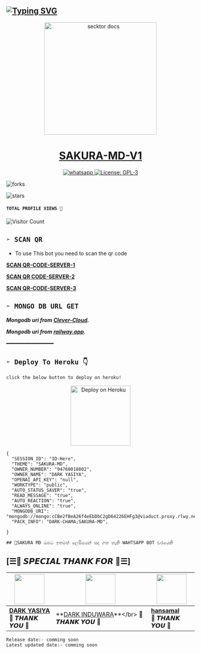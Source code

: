   ## [![Typing SVG](https://readme-typing-svg.herokuapp.com?font=Rockstar-ExtraBold&color=F33A6A&lines=𝗛𝗜+𝗜'𝗔𝗠+𝗦𝗔𝗞𝗨𝗥𝗔+𝗠𝗗+𝗨𝗦𝗘𝗥+𝗕𝗢𝗧.;𝙾𝚆𝙽𝙴𝚁+𝙱𝚈+𝙳𝙰𝚁𝙺+𝙲𝙷𝙰𝙼𝙰;𝙲𝚁𝙴𝙰𝚃𝙴𝙳+𝙱𝚈:+𝙳𝙰𝚁𝙺+𝚈𝙰𝚂𝙸𝚈𝙰+𝚇+𝚃𝙴𝙰𝙼;𝐓𝐇𝐀𝐍𝐊𝐒+𝐅𝐎𝐑+𝐔𝐒𝐄𝐈𝐍𝐆+𝐒𝐀𝐊𝐔𝐑𝐀+𝐌𝐃+𝐁𝐎𝐓)](https://git.io/typing-svg)

 <p align="center">  
  <a href="https://youtu.be/It-Ak-aSx0c">
    <img alt="secktor docs" height="300" src="https://telegra.ph/file/f94c2dd16ca20b270db3a.jpg">
    <h1 align="center">SAKURA-MD-V1</h1>
  </a>
</p>  
<p align="center">
  <a aria-label="Join Support chats" href="https://chat.whatsapp.com/CCkiMGz5ir044sqLYf7c1h" target="_blank">
    <img alt="whatsapp" src="https://img.shields.io/badge/Join Group-25D366?style=for-the-badge&logo=whatsapp&logoColor=white" />
  </a>
  <a aria-label="Sakura is free to use" href="https://github.com/DarkChamaofc/SAKURA-MD/blob/main/LICENCE" target="_blank">
    <img alt="License: GPL-3" src="https://badges.frapsoft.com/os/gpl/gpl.png?v=103)](https://opensource.org/licenses/GPL-3.0/" target="_blank" />
  </a>

</p>
    
    
 ![forks](https://img.shields.io/github/forks/DarkChamaofc/SAKURA-MDlabel=Forks&style=social)

![stars](https://img.shields.io/github/stars/DarkChamaofc/SAKURA-MDi?style=social)
  
#### ```TOTAL PROFILE VIEWS 🧚```
![Visitor Count](https://profile-counter.glitch.me/DarkChamaofc/count.svg) 


## `➣ SCAN QR`

- To use This bot you need to scan the qr code<br>

**[SCAN QR-CODE-SERVER-1](https://replit.com/@yasithasamujit2/FORZEN-MD?v=1)**



**[SCAN QR CODE-SERVER-2](https://replit.com/@yasithasamujit2/FORZEN-MD?v=1)**

  

**[SCAN QR-CODE-SERVER-3](https://replit.com/@yasithasamujit2/FORZEN-MD?v=1)**


## `➣ MONGO DB URL GET`

 ***Mongodb uri from [Clever-Cloud](https://api.clever-cloud.com/v2/session/login).***

***Mongodb uri from [railway.app](https://railway.app).***

━━━━━━━━━━━━━━━







## `➣ Deploy To Heroku 👇` 

```bash
click the below button to deploy on heroku!
```


<p align="center" >
    <a href="https://heroku.com/deploy?template=https://github.com/DarkChamaofc/SAKURA-MD">
    <img src="https://www.herokucdn.com/deploy/button.png" width="160px" alt="Deploy on Heroku" >
    </a>


```
{
  "SESSION_ID": "ID-Here",
  "THEME": "SAKURA-MD",
  "OWNER_NUMBER": "94760018802",
  "OWNER_NAME": "DARK YASIYA",
  "OPENAI_API_KEY": "null",
  "WORKTYPE": "public",
  "AUTO_STATUS_SAVER": "true",
  "READ_MESSAGE": "true",
  "AUTO_REACTION": "true",
  "ALWAYS_ONLINE": "true",
  "MONGODB_URI": "mongodb://mongo:cCBe2fBeA26f4eEbDbC2gD64226EHFg3@viaduct.proxy.rlwy.net:34483",
  "PACK_INFO": "DARK-CHAMA;SAKURA-MD",
   
}
```


```
## 🥷SAKURA MD ඔබට ඉතමත් ලෙසියෙන් සද ගත හැකි WAHTSAPP BOT වරයෙකි
```


## [☰🍄 𝙎𝙋𝙀𝘾𝙄𝘼𝙇 𝙏𝙃𝘼𝙉𝙆 𝙁𝙊𝙍 🍄☰]

| <a href="https://github.com/yasiyaofc1"><img src="https://telegra.ph/file/f94c2dd16ca20b270db3a.jpg" width=80 height=80></a> | <a href="http://tiktok.com/@hirutalks"><img src="https://telegra.ph/file/fb903cab55a435237b76.jpg" width=80 height=80></a> | <img src="https://telegra.ph/file/506e06c7ff3821612eeb.jpg" width=80 height=80></a> |
|---|---|---|
| **[DARK YASIYA](https://github.com/yasiyaofc1)**</br>🎉 𝙏𝙃𝘼𝙉𝙆 𝙔𝙊𝙐 🎉</br> | **[DARK INDUWARA](https://github.com/induwaraofc](http://tiktok.com/@hirutalks))**</br> 🎉 𝙏𝙃𝘼𝙉𝙆 𝙔𝙊𝙐 🎉 | **[hansamal]()**</br>🎉 𝙏𝙃𝘼𝙉𝙆 𝙔𝙊𝙐 🎉

`Release date:- comming soon`
<br>
`Latest updated date:- comming soon`
